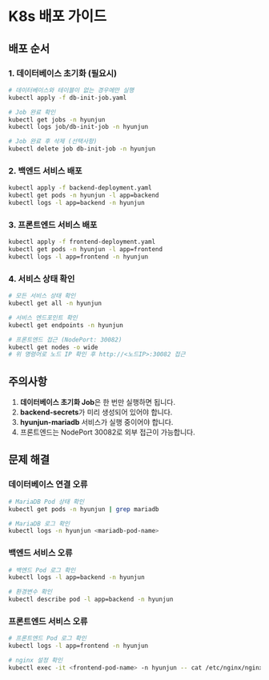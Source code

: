 # K8s 배포 가이드

## 배포 순서

### 1. 데이터베이스 초기화 (필요시)
```bash
# 데이터베이스와 테이블이 없는 경우에만 실행
kubectl apply -f db-init-job.yaml

# Job 완료 확인
kubectl get jobs -n hyunjun
kubectl logs job/db-init-job -n hyunjun

# Job 완료 후 삭제 (선택사항)
kubectl delete job db-init-job -n hyunjun
```

### 2. 백엔드 서비스 배포
```bash
kubectl apply -f backend-deployment.yaml
kubectl get pods -n hyunjun -l app=backend
kubectl logs -l app=backend -n hyunjun
```

### 3. 프론트엔드 서비스 배포
```bash
kubectl apply -f frontend-deployment.yaml
kubectl get pods -n hyunjun -l app=frontend
kubectl logs -l app=frontend -n hyunjun
```

### 4. 서비스 상태 확인
```bash
# 모든 서비스 상태 확인
kubectl get all -n hyunjun

# 서비스 엔드포인트 확인
kubectl get endpoints -n hyunjun

# 프론트엔드 접근 (NodePort: 30082)
kubectl get nodes -o wide
# 위 명령어로 노드 IP 확인 후 http://<노드IP>:30082 접근
```

## 주의사항

1. **데이터베이스 초기화 Job**은 한 번만 실행하면 됩니다.
2. **backend-secrets**가 미리 생성되어 있어야 합니다.
3. **hyunjun-mariadb** 서비스가 실행 중이어야 합니다.
4. 프론트엔드는 NodePort 30082로 외부 접근이 가능합니다.

## 문제 해결

### 데이터베이스 연결 오류
```bash
# MariaDB Pod 상태 확인
kubectl get pods -n hyunjun | grep mariadb

# MariaDB 로그 확인
kubectl logs -n hyunjun <mariadb-pod-name>
```

### 백엔드 서비스 오류
```bash
# 백엔드 Pod 로그 확인
kubectl logs -l app=backend -n hyunjun

# 환경변수 확인
kubectl describe pod -l app=backend -n hyunjun
```

### 프론트엔드 서비스 오류
```bash
# 프론트엔드 Pod 로그 확인
kubectl logs -l app=frontend -n hyunjun

# nginx 설정 확인
kubectl exec -it <frontend-pod-name> -n hyunjun -- cat /etc/nginx/nginx.conf
```
